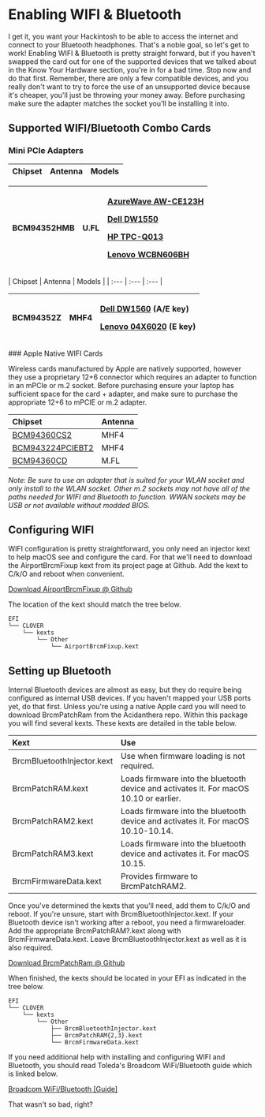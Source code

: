 # Enabling WIFI & Bluetooth

I get it, you want your Hackintosh to be able to access the internet and connect to your Bluetooth headphones. That's a noble goal, so let's get to work! Enabling WIFI & Bluetooth is pretty straight forward, but if you haven't swapped the card out for one of the supported devices that we talked about in the Know Your Hardware section, you're in for a bad time. Stop now and do that first. Remember, there are only a few compatible devices, and you really don't want to try to force the use of an unsupported device because it's cheaper, you'll just be throwing your money away. Before purchasing make sure the adapter matches the socket you'll be installing it into.

## Supported WIFI/Bluetooth Combo Cards

### Mini PCIe Adapters

| Chipset | Antenna | Models |
| :--- | :--- | :--- |


<table>
  <thead>
    <tr>
      <th style="text-align:left">BCM94352HMB</th>
      <th style="text-align:left">U.FL</th>
      <th style="text-align:left">
        <p><a href="https://wikidevi.com/wiki/AzureWave_AW-CE123H">AzureWave AW-CE123H</a>
        </p>
        <p><a href="https://wikidevi.com/wiki/Dell_Wireless_1550_(DW1550)">Dell DW1550</a>
        </p>
        <p><a href="https://wikidevi.com/wiki/HP_TPC-Q013">HP TPC-Q013</a>
        </p>
        <p><a href="https://wikidevi.com/wiki/Lite-On_WCBN606BH_(Lenovo)">Lenovo WCBN606BH</a>
        </p>
      </th>
    </tr>
  </thead>
  <tbody></tbody>
</table>| Chipset | Antenna | Models |
| :--- | :--- | :--- |


<table>
  <thead>
    <tr>
      <th style="text-align:left">BCM94352Z</th>
      <th style="text-align:left">MHF4</th>
      <th style="text-align:left">
        <p><a href="https://wikidevi.com/wiki/Dell_Wireless_1560_(DW1560)">Dell DW1560</a> (A/E
          key)</p>
        <p><a href="https://wikidevi.com/wiki/Broadcom_BCM94352Z">Lenovo 04X6020</a> (E
          key)</p>
      </th>
    </tr>
  </thead>
  <tbody></tbody>
</table>### Apple Native WIFI Cards

Wireless cards manufactured by Apple are natively supported, however they use a proprietary 12+6 connector which requires an adapter to function in an mPCIe or m.2 socket. Before purchasing ensure your laptop has sufficient space for the card + adapter, and make sure to purchase the appropriate 12+6 to mPCIE or m.2 adapter.

| Chipset | Antenna |
| :--- | :--- |
| [BCM94360CS2](https://wikidevi.com/wiki/Broadcom_BCM94360CS2) | MHF4 |
| [BCM943224PCIEBT2](https://wikidevi.com/wiki/Broadcom_BCM943224PCIEBT2) | MHF4 |
| [BCM94360CD](https://wikidevi.com/wiki/Broadcom_BCM94360CD) | M.FL |

_Note: Be sure to use an adapter that is suited for your WLAN socket and only install to the WLAN socket. Other m.2 sockets may not have all of the paths needed for WIFI and Bluetooth to function. WWAN sockets may be USB or not available without modded BIOS._

## Configuring WIFI

WIFI configuration is pretty straightforward, you only need an injector kext to help macOS see and configure the card. For that we'll need to download the AirportBrcmFixup kext from its project page at Github. Add the kext to C/k/O and reboot when convenient.

[Download AirportBrcmFixup @ Github](https://github.com/acidanthera/AirportBrcmFixup)

The location of the kext should match the tree below.

```text
EFI
└── CLOVER
    └── kexts
        └── Other
            └── AirportBrcmFixup.kext
```

## Setting up Bluetooth

Internal Bluetooth devices are almost as easy, but they do require being configured as internal USB devices. If you haven't mapped your USB ports yet, do that first. Unless you're using a native Apple card you will need to download BrcmPatchRam from the Acidanthera repo. Within this package you will find several kexts. These kexts are detailed in the table below.

| Kext | Use |
| :--- | :--- |
| BrcmBluetoothInjector.kext | Use when firmware loading is not required. |
| BrcmPatchRAM.kext | Loads firmware into the bluetooth device and activates it.  For macOS 10.10 or earlier. |
| BrcmPatchRAM2.kext | Loads firmware into the bluetooth device and activates it.  For macOS 10.10-10.14. |
| BrcmPatchRAM3.kext | Loads firmware into the bluetooth device and activates it.  For macOS 10.15. |
| BrcmFirmwareData.kext | Provides firmware to BrcmPatchRAM2. |

Once you've determined the kexts that you'll need, add them to C/k/O and reboot. If you're unsure, start with BrcmBluetoothInjector.kext. If your Bluetooth device isn't working after a reboot, you need a firmwareloader. Add the appropriate BrcmPatchRAM?.kext along with BrcmFirmwareData.kext. Leave BrcmBluetoothInjector.kext as well as it is also required.

[Download BrcmPatchRam @ Github](https://github.com/acidanthera/BrcmPatchRAM)

When finished, the kexts should be located in your EFI as indicated in the tree below.

```text
EFI
└── CLOVER
    └── kexts
        └── Other
            ├── BrcmBluetoothInjector.kext
            ├── BrcmPatchRAM{2,3}.kext
            └── BrcmFirmwareData.kext
```

If you need additional help with installing and configuring WIFI and Bluetooth, you should read Toleda's Broadcom WiFi/Bluetooth guide which is linked below.

[Broadcom WiFi/Bluetooth \[Guide\]](https://www.tonymacx86.com/threads/broadcom-wifi-bluetooth-guide.242423/)

That wasn't so bad, right?

